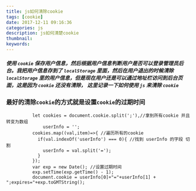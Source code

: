 ```yaml
---
title: js如何清除cookie
tags: [cookie] 
date: 2017-12-11 09:16:36
categories: js
description: js如何清楚cookie
thumbnail:
keywords:
---
```

##### 使用 `cookie` 保存用户信息，然后根据用户信息判断用户是否可以登录管理员后台。我把用户信息存到了 `localStorage` 里面，然后在用户退出的时候清除 `localStorage` 里的用户信息，但是现在用户还是可以通过地址栏访问到后台页面，这是因为 `cookie` 还没有清除， 这里记录一下如何使用 `js` 来清除 `cookie`

### 最好的清除`cookie`的方式就是设置`cookie`的过期时间
```
          let cookies = document.cookie.split(';'),//拿到所有cookie 并且转变为数组
              userInfo = '';
          cookies.map((val,item)=>{ //遍历所有的cookie
            if(val.indexOf('userInfo') === 0){ //找到 userInfo 的字段 切割
              userInfo = val.split('=');
            }
          });
          var exp = new Date(); //设置过期时间
          exp.setTime(exp.getTime() - 1);
          document.cookie = userInfo[0]+"="+userInfo[1] + ";expires="+exp.toGMTString();
```
